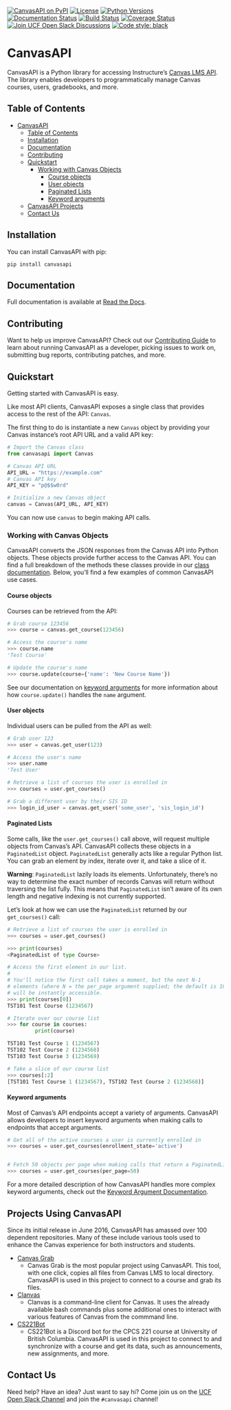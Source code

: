 [![CanvasAPI on PyPI](https://img.shields.io/pypi/v/canvasapi.svg)](https://pypi.python.org/pypi/canvasapi)
[![License](https://img.shields.io/pypi/l/canvasapi.svg)](https://pypi.python.org/pypi/canvasapi)
[![Python Versions](https://img.shields.io/pypi/pyversions/canvasapi.svg)](https://pypi.python.org/pypi/canvasapi)
[![Documentation Status](https://readthedocs.org/projects/canvasapi/badge/?version=stable)](http://canvasapi.readthedocs.io/en/stable/?badge=stable)
[![Build Status](https://travis-ci.org/ucfopen/canvasapi.svg?branch=master)](https://travis-ci.org/ucfopen/canvasapi)
[![Coverage Status](https://coveralls.io/repos/github/ucfopen/canvasapi/badge.svg?branch=master)](https://coveralls.io/github/ucfopen/canvasapi?branch=master)
[![Join UCF Open Slack Discussions](https://ucf-open-slackin.herokuapp.com/badge.svg)](https://ucf-open-slackin.herokuapp.com/)
[![Code style: black](https://img.shields.io/badge/code%20style-black-000000.svg)](https://github.com/psf/black)

# CanvasAPI

CanvasAPI is a Python library for accessing Instructure’s [Canvas LMS API](https://canvas.instructure.com/doc/api/index.html). The library enables developers to programmatically manage Canvas courses, users, gradebooks, and more.

## Table of Contents

* [CanvasAPI](#canvasapi)
    * [Table of Contents](#table-of-contents)
    * [Installation](#installation)
    * [Documentation](#documentation)
    * [Contributing](#contributing)
    * [Quickstart](#quickstart)
        * [Working with Canvas Objects](#working-with-canvas-objects)
            * [Course objects](#course-objects)
            * [User objects](#user-objects)
            * [Paginated Lists](#paginated-lists)
            * [Keyword arguments](#keyword-arguments)
    * [CanvasAPI Projects](#canvasapi-projects)
    * [Contact Us](#contact-us)

## Installation

You can install CanvasAPI with pip:

`pip install canvasapi`

## Documentation

Full documentation is available at [Read the Docs](http://canvasapi.readthedocs.io/).

## Contributing

Want to help us improve CanvasAPI? Check out our [Contributing Guide](.github/CONTRIBUTING.md) to learn about running CanvasAPI as a developer, picking issues to work on, submitting bug reports, contributing patches, and more.

## Quickstart

Getting started with CanvasAPI is easy.

Like most API clients, CanvasAPI exposes a single class that provides access to the rest of the API: `Canvas`.

The first thing to do is instantiate a new `Canvas` object by providing your Canvas instance’s root API URL and a valid API key:

```python
# Import the Canvas class
from canvasapi import Canvas

# Canvas API URL
API_URL = "https://example.com"
# Canvas API key
API_KEY = "p@$$w0rd"

# Initialize a new Canvas object
canvas = Canvas(API_URL, API_KEY)
```

You can now use `canvas` to begin making API calls.

### Working with Canvas Objects

CanvasAPI converts the JSON responses from the Canvas API into Python objects. These objects provide further access to the Canvas API. You can find a full breakdown of the methods these classes provide in our [class documentation](http://canvasapi.readthedocs.io/en/stable/class-reference.html). Below, you’ll find a few examples of common CanvasAPI use cases.

#### Course objects

Courses can be retrieved from the API:

```python
# Grab course 123456
>>> course = canvas.get_course(123456)

# Access the course's name
>>> course.name
'Test Course'

# Update the course's name
>>> course.update(course={'name': 'New Course Name'})
```

See our documentation on [keyword arguments](#keyword-arguments) for more information about how `course.update()` handles the `name` argument.

#### User objects

Individual users can be pulled from the API as well:

```python
# Grab user 123
>>> user = canvas.get_user(123)

# Access the user's name
>>> user.name
'Test User'

# Retrieve a list of courses the user is enrolled in
>>> courses = user.get_courses()

# Grab a different user by their SIS ID
>>> login_id_user = canvas.get_user('some_user', 'sis_login_id')
```

#### Paginated Lists

Some calls, like the `user.get_courses()` call above, will request multiple objects from Canvas’s API. CanvasAPI collects these objects in a `PaginatedList` object. `PaginatedList` generally acts like a regular Python list. You can grab an element by index, iterate over it, and take a slice of it.

**Warning**: `PaginatedList` lazily loads its elements. Unfortunately, there’s no way to determine the exact number of records Canvas will return without traversing the list fully. This means that `PaginatedList` isn’t aware of its own length and negative indexing is not currently supported.

Let’s look at how we can use the `PaginatedList` returned by our `get_courses()` call:

```python
# Retrieve a list of courses the user is enrolled in
>>> courses = user.get_courses()

>>> print(courses)
<PaginatedList of type Course>

# Access the first element in our list.
#
# You'll notice the first call takes a moment, but the next N-1
# elements (where N = the per_page argument supplied; the default is 10)
# will be instantly accessible.
>>> print(courses[0])
TST101 Test Course (1234567)

# Iterate over our course list
>>> for course in courses:
         print(course)

TST101 Test Course 1 (1234567)
TST102 Test Course 2 (1234568)
TST103 Test Course 3 (1234569)

# Take a slice of our course list
>>> courses[:2]
[TST101 Test Course 1 (1234567), TST102 Test Course 2 (1234568)]
```

#### Keyword arguments

Most of Canvas’s API endpoints accept a variety of arguments. CanvasAPI allows developers to insert keyword arguments when making calls to endpoints that accept arguments.

```python
# Get all of the active courses a user is currently enrolled in
>>> courses = user.get_courses(enrollment_state='active')


# Fetch 50 objects per page when making calls that return a PaginatedList
>>> courses = user.get_courses(per_page=50)
```

For a more detailed description of how CanvasAPI handles more complex keyword arguments, check out the [Keyword Argument Documentation](http://canvasapi.readthedocs.io/en/stable/keyword-args.html).

## Projects Using CanvasAPI

Since its initial release in June 2016, CanvasAPI has amassed over 100 dependent repositories. Many of these include various tools used to enhance the Canvas experience for both instructors and students.

* [Canvas Grab](https://github.com/skyzh/canvas_grab)
    * Canvas Grab is the most popular project using CanvasAPI. This tool, with one click, copies all files from Canvas LMS to local directory. CanvasAPI is used in this project to connect to a course and grab its files.
* [Clanvas](https://github.com/marklalor/clanvas)
    * Clanvas is a command-line client for Canvas. It uses the already available bash commands plus some additional ones to interact with various features of Canvas from the commmand line. 
* [CS221Bot](https://github.com/Person314159/cs221bot)
    * CS221Bot is a Discord bot for the CPCS 221 course at University of British Columbia. CanvasAPI is used in this project to connect to and synchronize with a course and get its data, such as announcements, new assignments, and more.

## Contact Us

Need help? Have an idea? Just want to say hi? Come join us on the [UCF Open Slack Channel](https://ucf-open-slackin.herokuapp.com) and join the `#canvasapi` channel!